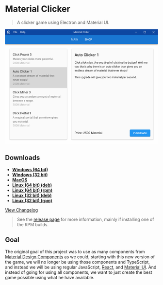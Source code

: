 # Material Clicker
> A clicker game using Electron and Material UI.

![Screenshot](res/img/screenshot.png)

## Downloads
- **[Windows (64 bit)](https://github.com/WeAreDevs/material-clicker/releases/download/latest/material-clicker-windows-x64.exe)**
- **[Windows (32 bit)](https://github.com/WeAreDevs/material-clicker/releases/download/latest/material-clicker-windows-x86.exe)**
- **[MacOS](https://github.com/WeAreDevs/material-clicker/releases/download/latest/material-clicker-mac.zip)**
- **[Linux (64 bit) (deb)](https://github.com/WeAreDevs/material-clicker/releases/download/latest/material-clicker-linux-x64.deb)**
- **[Linux (64 bit) (rpm)](https://github.com/WeAreDevs/material-clicker/releases/download/latest/material-clicker-linux-x64.rpm)**
- **[Linux (32 bit) (deb)](https://github.com/WeAreDevs/material-clicker/releases/download/latest/material-clicker-linux-i386.deb)**
- **[Linux (32 bit) (rpm)](https://github.com/WeAreDevs/material-clicker/releases/download/latest/material-clicker-linux-i386.rpm)**

[View Changelog](CHANGELOG.md)

> See the [release page](https://github.com/WeAreDevs/material-clicker/releases/tag/latest) for more information, mainly if installing one of the RPM builds.

## Goal
The original goal of this project was to use as many components from
[Material Design Components](https://material.io/develop/web/) as we could, starting with
this new version of the game, we will no longer be using those components and TypeScript,
and instead we will be using regular JavaScript, [React](https://reactjs.org/), and
[Material UI](https://material-ui.com). And instead of going for using all components, we want
to just create the best game possible using what he have available.
